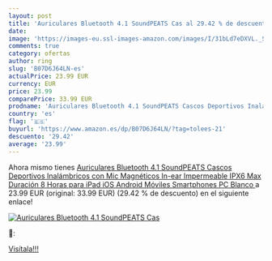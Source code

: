 ```yaml
---
layout: post
title: 'Auriculares Bluetooth 4.1 SoundPEATS Cas al 29.42 % de descuento'
date: 
image: 'https://images-eu.ssl-images-amazon.com/images/I/31bLd7eDXVL._SL200_.jpg'
comments: true
category: ofertas
author: ring
slug: 'B07D6J64LN-es'
actualPrice: 23.99 EUR
currency: EUR
price: 23.99
comparePrice: 33.99 EUR
prodname: 'Auriculares Bluetooth 4.1 SoundPEATS Cascos Deportivos Inalámbricos con Mic Magnéticos In-ear  Impermeable IPX6  Max Duración 8 Horas para iPad  iOS Android Móviles Smartphones PC  Blanco '
country: 'es'
flag: '🇪🇸'
buyurl: 'https://www.amazon.es/dp/B07D6J64LN/?tag=tolees-21'
descuento: '29.42'
average: '23.99'
---
```


Ahora mismo tienes [Auriculares Bluetooth 4.1 SoundPEATS Cascos Deportivos Inalámbricos con Mic Magnéticos In-ear  Impermeable IPX6  Max Duración 8 Horas para iPad  iOS Android Móviles Smartphones PC  Blanco ](https://www.amazon.es/dp/B07D6J64LN/?tag=tolees-21) a 23.99 EUR (original: 33.99 EUR) (29.42 %  de descuento) en el siguiente enlace!

[![Auriculares Bluetooth 4.1 SoundPEATS Cas](https://images-eu.ssl-images-amazon.com/images/I/31bLd7eDXVL._SL200_.jpg)](https://www.amazon.es/dp/B07D6J64LN/?tag=tolees-21)

🔎:


[Visítala!!!](https://www.amazon.es/dp/B07D6J64LN/?tag=tolees-21)
